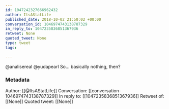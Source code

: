 ```yaml
---
id: 1047242327666962432
author: ItsAStatLife
published_date: 2018-10-02 21:50:02 +00:00
conversation_id: 1046974743138787329
in_reply_to: 1047235836851367936
retweet: None
quoted_tweet: None
type: tweet
tags:

---
```


@analisereal @yudapearl So... basically nothing, then?

### Metadata

Author: [[@ItsAStatLife]]
Conversation: [[conversation-1046974743138787329]]
In reply to: [[1047235836851367936]]
Retweet of: [[None]]
Quoted tweet: [[None]]
